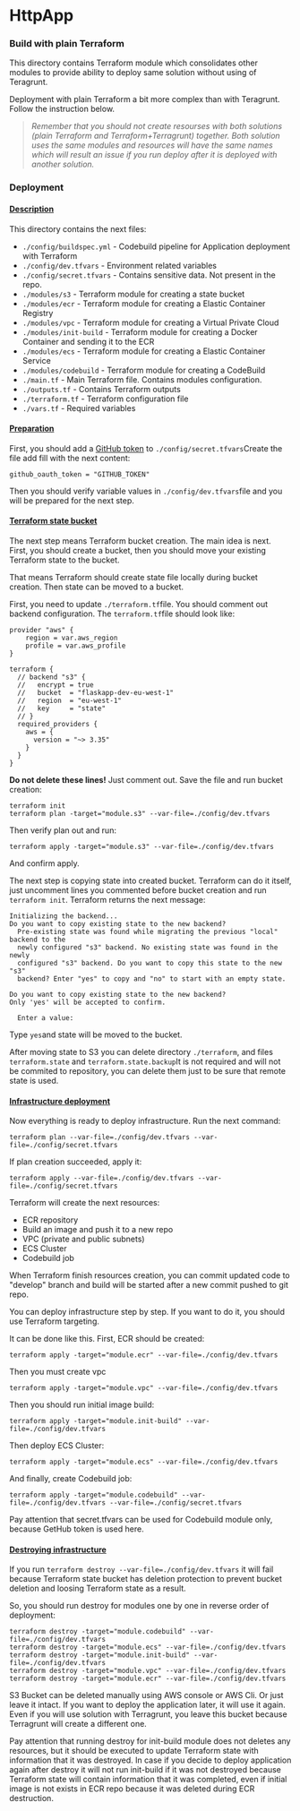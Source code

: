 # HttpApp

### Build with plain Terraform

This directory contains Terraform module which consolidates other modules to provide ability to deploy same solution without using of Teragrunt.

Deployment with plain Terraform a bit more complex than with Teragrunt. Follow the instruction below.

> *Remember that you should not create resourses with both solutions (plain Terraform and Terraform+Terragrunt) together. Both solution uses the same modules and resources will have the same names which will result an issue if you run deploy after it is deployed with another solution.*

### Deployment 

#### <u>Description</u>

This directory contains the next files: 

- `./config/buildspec.yml` - Codebuild pipeline for Application deployment with Terraform
- `./config/dev.tfvars` - Environment related variables
- `./config/secret.tfvars` - Contains sensitive data. Not present in the repo.
- `./modules/s3` - Terraform module for creating a state bucket
- `./modules/ecr` - Terraform module for creating a Elastic Container Registry
- `./modules/vpc` - Terraform module for creating a Virtual Private Cloud
- `./modules/init-build` - Terraform module for creating a Docker Container and sending it to the ECR
- `./modules/ecs` - Terraform module for creating a Elastic Container Service
- `./modules/codebuild` - Terraform module for creating a CodeBuild
- `./main.tf` - Main Terraform file. Contains modules configuration.
- `./outputs.tf` - Contains Terraform outputs
- `./terraform.tf` - Terraform configuration file
- `./vars.tf` - Required variables

#### <u>Preparation</u>

First, you should add a [GitHub token](https://docs.github.com/en/github/authenticating-to-github/creating-a-personal-access-token) to `./config/secret.tfvars`Create the file add fill with the next content: 

```
github_oauth_token = "GITHUB_TOKEN"
```

Then you should verify variable values in `./config/dev.tfvars`file and you will be prepared for the next step.

#### <u>Terraform state bucket</u>

The next step means Terraform bucket creation. The main idea is next. First, you should create a bucket, then you should move your existing Terraform state to the bucket.

That means Terraform should create state file locally during bucket creation. Then state can be moved to a bucket. 

First, you need to update `./terraform.tf`file. You should comment out backend configuration. The `terraform.tf`file should look like: 

``` 
provider "aws" {
    region = var.aws_region
    profile = var.aws_profile
}

terraform {
  // backend "s3" {
  //   encrypt = true
  //   bucket  = "flaskapp-dev-eu-west-1"
  //   region  = "eu-west-1"
  //   key     = "state"
  // }
  required_providers {
    aws = {
      version = "~> 3.35"
    }
  }
}

```

**Do not delete these lines!** Just comment out. Save the file and run bucket creation:

```
terraform init
terraform plan -target="module.s3" --var-file=./config/dev.tfvars
```

Then verify plan out and run:

```
terraform apply -target="module.s3" --var-file=./config/dev.tfvars
```

And confirm apply.

The next step is copying state into created bucket. Terraform can do it itself, just uncomment lines you commented before bucket creation and run `terraform init`. Terraform returns the next message: 

```
Initializing the backend...
Do you want to copy existing state to the new backend?
  Pre-existing state was found while migrating the previous "local" backend to the
  newly configured "s3" backend. No existing state was found in the newly
  configured "s3" backend. Do you want to copy this state to the new "s3"
  backend? Enter "yes" to copy and "no" to start with an empty state.
  
Do you want to copy existing state to the new backend?
Only 'yes' will be accepted to confirm.

  Enter a value: 
```

Type `yes`and state will be moved to the bucket.

After moving state to S3 you can delete directory `./terraform`, and files `terraform.state` and `terraform.state.backup`It is not required and will not be commited to repository, you can delete them just to be sure that remote state is used. 

#### <u>Infrastructure deployment</u>

Now everything is ready to deploy infrastructure. Run the next command: 

```
terraform plan --var-file=./config/dev.tfvars --var-file=./config/secret.tfvars
```

If plan creation succeeded, apply it:

```
terraform apply --var-file=./config/dev.tfvars --var-file=./config/secret.tfvars
```

Terraform will create the next resources:

- ECR repository
- Build an image and push it to a new repo
- VPC (private and public subnets)
- ECS Cluster
- Codebuild job

When Terraform finish resources creation, you can commit updated code to "develop" branch and build will be started after a new commit pushed to git repo.

You can deploy infrastructure step by step. If you want to do it, you should use Terraform targeting. 

It can be done like this. First, ECR should be created:

```
terraform apply -target="module.ecr" --var-file=./config/dev.tfvars
```

Then you must create vpc

```
terraform apply -target="module.vpc" --var-file=./config/dev.tfvars
```

Then you should run initial image build:

```
terraform apply -target="module.init-build" --var-file=./config/dev.tfvars
```

Then deploy ECS Cluster:

```
terraform apply -target="module.ecs" --var-file=./config/dev.tfvars
```

And finally, create Codebuild job:

```
terraform apply -target="module.codebuild" --var-file=./config/dev.tfvars --var-file=./config/secret.tfvars
```

Pay attention that secret.tfvars can be used for Codebuild module only, because GetHub token is used here.

#### <u>Destroying infrastructure</u>

If you run `terraform destroy --var-file=./config/dev.tfvars` it will fail because Terraform state bucket has deletion protection to prevent bucket deletion and loosing Terraform state as a result. 

So, you should run destroy for modules one by one in reverse order of deployment:

```
terraform destroy -target="module.codebuild" --var-file=./config/dev.tfvars
terraform destroy -target="module.ecs" --var-file=./config/dev.tfvars
terraform destroy -target="module.init-build" --var-file=./config/dev.tfvars
terraform destroy -target="module.vpc" --var-file=./config/dev.tfvars
terraform destroy -target="module.ecr" --var-file=./config/dev.tfvars
```

S3 Bucket can be deleted manually using AWS console or AWS Cli. Or just leave it intact. If you want to deploy the application later, it will use it again. Even if you will use solution with Terragrunt, you leave this bucket because Terragrunt will create a different one.

Pay attention that running destroy for init-build module does not deletes any resources, but it should be executed to update Terraform state with information that it was destroyed. In case if you decide to deploy application again after destroy it will not run init-build if it was not destroyed because Terraform state will contain information that it was completed, even if initial image is not exists in ECR repo because it was deleted during ECR destruction.

